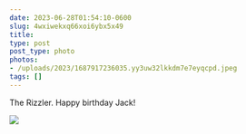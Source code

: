 ```yaml
---
date: 2023-06-28T01:54:10-0600
slug: 4wxiwekxq66xoi6ybx5x49
title: 
type: post
post_type: photo
photos:
- /uploads/2023/1687917236035.yy3uw32lkkdm7e7eyqcpd.jpeg
tags: []
---
```

The Rizzler. Happy birthday Jack!


![](/uploads/2023/1687917236035.yy3uw32lkkdm7e7eyqcpd.jpeg)


